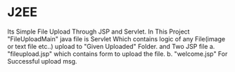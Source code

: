 # J2EE

Its Simple File Upload Through JSP and Servlet.
In This Project "FileUploadMain" java file is Servlet Which contains logic of any File(image or text file etc..) upload to "Given Uploaded" Folder.
and Two JSP file a. "fileupload.jsp" which contains form to upload the file.
                 b. "welcome.jsp"   For Successful upload msg.
